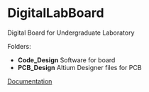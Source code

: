 # DigitalLabBoard
Digital Board for Undergraduate Laboratory  

Folders:
* __Code_Design__ Software for board
* __PCB_Design__ Altium Designer files for PCB
 
[Documentation](PCB_Design/DigitalLabBoard.pdf)